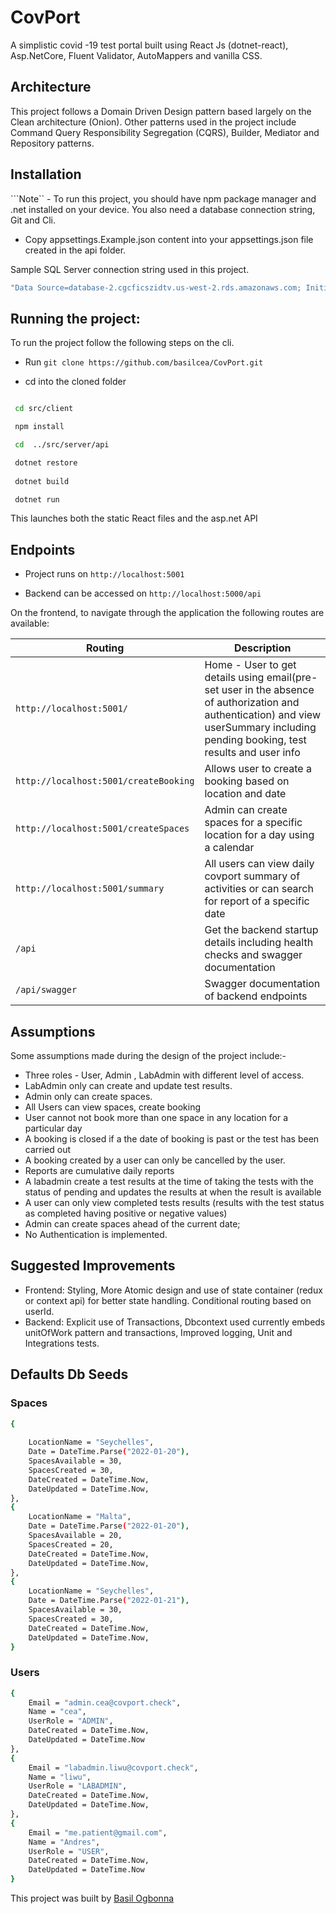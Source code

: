 # CovPort
A simplistic covid -19 test portal built using React Js (dotnet-react), Asp.NetCore, Fluent Validator, AutoMappers and vanilla CSS.

## Architecture
This project follows a Domain Driven Design pattern based largely on the Clean architecture (Onion). Other patterns used in the project include  Command Query Responsibility Segregation (CQRS), Builder, Mediator and Repository patterns.

## Installation

```Note`` - To run this project, you should have npm package manager and  .net installed on your device. You also need a database connection string, Git and Cli.
- Copy appsettings.Example.json content into your appsettings.json file created in the api folder.

Sample SQL Server connection string used in this project.

```bash
"Data Source=database-2.cgcficszidtv.us-west-2.rds.amazonaws.com; Initial Catalog=CovPort; User ID=${userId}; Password=${password};"
```

## Running the project:

To run the project follow the following steps on the cli.

- Run ```git clone https://github.com/basilcea/CovPort.git```

- cd into the cloned folder

```bash

 cd src/client

 npm install

 cd  ../src/server/api

 dotnet restore
 
 dotnet build

 dotnet run

```

This launches both the static React files and the asp.net API




## Endpoints

- Project runs on ```http://localhost:5001``` 

- Backend can be accessed  on ```http://localhost:5000/api```

On the frontend, to navigate through the application the following routes are available:

| Routing              | Description                            |
| -------------------  | -------------------------------------- |
| `http://localhost:5001/`  | Home - User to get details using email(pre-set user in the absence of authorization and authentication) and view userSummary  including  pending booking, test results and user info |
| `http://localhost:5001/createBooking` | Allows user to create a booking based on location and date |
| `http://localhost:5001/createSpaces` | Admin can create spaces for a specific location for a day using a calendar |
| `http://localhost:5001/summary`| All users can view daily covport summary of activities or can search for report of a specific date |
| `/api`  | Get the backend startup details  including health checks and swagger documentation | 
| `/api/swagger`  | Swagger documentation of backend endpoints | 



## Assumptions 

Some assumptions made during the design of the project include:-
- Three roles - User, Admin , LabAdmin with different level of access. 
- LabAdmin only can create and update test results.
- Admin only can create spaces.
- All Users can view spaces, create booking
- User cannot not book more than one space in any location for a particular day
- A booking is closed if a the date of booking is past or the test has been carried out
- A booking created by a user can only be cancelled by the user.
- Reports are cumulative daily reports
- A labadmin create a test results at the time of taking the tests with the status of pending and updates the results at when the result is available
- A user can only view completed tests results (results with the test status as completed having positive or negative values)
- Admin can create spaces ahead of the current date;
- No Authentication is implemented.



## Suggested Improvements

- Frontend: Styling, More Atomic design and use of state container (redux or context api) for better state handling. Conditional routing based on userId.
- Backend: Explicit use of Transactions, Dbcontext used currently embeds unitOfWork pattern and transactions, Improved logging, Unit and Integrations tests.

## Defaults Db Seeds

### Spaces

```bash
{
   
    LocationName = "Seychelles",
    Date = DateTime.Parse("2022-01-20"),
    SpacesAvailable = 30,
    SpacesCreated = 30,
    DateCreated = DateTime.Now,
    DateUpdated = DateTime.Now,
},
{
    LocationName = "Malta",
    Date = DateTime.Parse("2022-01-20"),
    SpacesAvailable = 20,
    SpacesCreated = 20,
    DateCreated = DateTime.Now,
    DateUpdated = DateTime.Now,
},
{
    LocationName = "Seychelles",
    Date = DateTime.Parse("2022-01-21"),
    SpacesAvailable = 30,
    SpacesCreated = 30,
    DateCreated = DateTime.Now,
    DateUpdated = DateTime.Now,
}
```

### Users
```bash
{
    Email = "admin.cea@covport.check",
    Name = "cea",
    UserRole = "ADMIN",
    DateCreated = DateTime.Now,
    DateUpdated = DateTime.Now
},
{
    Email = "labadmin.liwu@covport.check",
    Name = "liwu",
    UserRole = "LABADMIN",
    DateCreated = DateTime.Now,
    DateUpdated = DateTime.Now,
},
{
    Email = "me.patient@gmail.com",
    Name = "Andres",
    UserRole = "USER",
    DateCreated = DateTime.Now,
    DateUpdated = DateTime.Now
}

```


This project was built by [Basil Ogbonna](mailto:ogbonna.basil3@gmail.com)